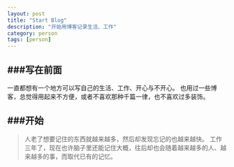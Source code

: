 ```yaml
---
layout: post
title: "Start Blog"
description: "开始用博客记录生活、工作"
category: person
tags: [person]
---
```

###写在前面
---
一直都想有一个地方可以写自己的生活、工作、开心与不开心。
也用过一些博客，总觉得用起来不方便，或者不喜欢那种千篇一律，也不喜欢过多装饰。


###开始
---
>人老了想要记住的东西就越来越多，然后却发现忘记的也越来越快。
>工作三年了，现在也许脑子里还能记住大概，往后却也会随着越来越多的人、越来越多的事，而取代已有的记忆。





